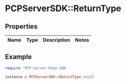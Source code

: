 # PCPServerSDK::ReturnType

## Properties

| Name | Type | Description | Notes |
| ---- | ---- | ----------- | ----- |

## Example

```ruby
require 'PCP-server-Ruby-SDK'

instance = PCPServerSDK::ReturnType.new()
```

